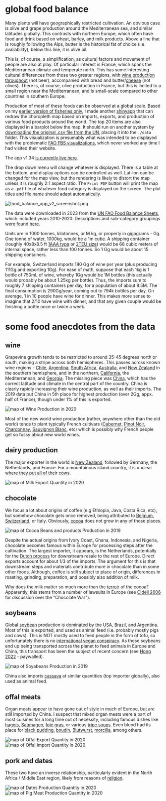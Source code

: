 # global food balance #
Many plants will have geographically restricted cultivation. An obvious case is olive and grape production around the Mediterranean sea, and similar latitudes globally. This contrasts with northern Europe, which often have food and drink based on wheat, barley, and milk products. Above a line that is roughly following the Alps, butter is the historical fat of choice (i.e. availability), below this line, it is olive oil.

This is, of course, a simplification, as cultural factors and movement of people are also at play. Of particular interest is France, which spans the Mediterranean climate and temperate north. This has some interesting cultural differences from those two greater regions, with [wine production throughout](https://en.wikipedia.org/wiki/French_wine) (not beer), accompanied with bread and butter/[cheese](https://en.wikipedia.org/wiki/List_of_French_cheeses) (not olives). There is, of course, olive production in France, but this is limited to a small region near the Mediterranean, and is small-scale compared to other countries in southern Europe.

Production of most of these foods can be observed at a global scale. Based on my [earlier version of fisheries only](https://github.com/wrf/misc-analyses/tree/master/fisheries), I made another [shinyapp](https://shiny.rstudio.com/) that can redraw the choropleth map based on imports, exports, and production of various food products around the world. The top 20 items are also displayed in a barplot below the map. It should run on another system by [downloading the original .csv file from the UN](http://www.fao.org/faostat/en/#data/FBS), placing it into the `./data` folder. This visualization is presumably what was intended to be displayed with the problematic [FAO FBS visualizations](https://www.fao.org/faostat/en/#data/FBS/visualize), which never worked any time I had visited their website.

The app v1.34 [is currently live here](https://wrfbiolum.shinyapps.io/foodbalance/).

The drop down menu will change whatever is displayed. There is a table at the bottom, and display options can be controlled as well. Lat-lon can be changed for the map view, but the rendering is likely to distort the map unless it is roughly 2:1 aspect ratio. The `Print PDF` button will print the map as a `.pdf` file of whatever food category is displayed on the screen. The plot titles and file name should adapt automatically.

![food_balance_app_v2_screenshot.png](https://github.com/wrf/foodbalance/blob/main/images/food_balance_app_v2_screenshot.png)

The data were downloaded in 2023 from the [UN FAO Food Balance Sheets](http://www.fao.org/faostat/en/#data/FBS), which included years 2010-2020. Descriptions and sub-category groupings were found [here](https://www.fao.org/faostat/en/#definitions).

Units are in 1000 tonnes, kilotonnes, or M kg, or properly in gigagrams - Gg. One tonne of water, 1000kg, would be a 1m cube. A shipping container (roughly 40x8x8.5 ft [1AAA type](https://en.wikipedia.org/wiki/ISO_668) or [2TEU size](https://en.wikipedia.org/wiki/Twenty-foot_equivalent_unit)) would be 68 cubic meters of internal space, rather less than 100 tonnes. So 1 Gg would be about 15 shipping containers.

For example, Switzerland imports 180 Gg of wine per year (plus producing 111Gg and exporting 1Gg). For ease of math, suppose that each 1kg is 1 bottle of 750mL of wine, whereby 1Gg would be 1M bottles (this actually would probably be about 1.25kg per bottle). Thus, the imports sum to roughly 7 shipping containers per day, for a population of about 8.5M. The final consumption is 290Gg/year, coming out to 794k bottles per day. On average, 1 in 10 people have wine for dinner. This makes more sense to imagine that 2/10 have wine with dinner, and that any given couple would be finishing a bottle once or twice a week.

# some food anecdotes from the data #
## wine ##
Grapevine growth tends to be restricted to around 35-45 degrees north or south, making a stripe across both hemispheres. This passes across known wine regions - [Chile](https://en.wikipedia.org/wiki/Chilean_wine), [Argentina](https://en.wikipedia.org/wiki/Argentine_wine), [South Africa](https://en.wikipedia.org/wiki/South_African_wine), [Australia](https://en.wikipedia.org/wiki/Australian_wine), and [New Zealand](https://en.wikipedia.org/wiki/New_Zealand_wine) in the southern hemisphere, and in the northern, [California](https://en.wikipedia.org/wiki/California_wine), the Mediterranean, and [Georgia](https://en.wikipedia.org/wiki/Georgian_wine). The missing piece was [China](https://en.wikipedia.org/wiki/Wine_in_China), which has the correct latitude and climate in the central part of the country. China is clearly rapidly increasing their wine production, as well as their imports. The 2019 data put China in 5th place for highest production (over 2Gg, appx. half of France), though under 1% of this is exported.

![map of Wine Production in 2020](https://github.com/wrf/foodbalance/blob/main/images/Wine_Production_Y2020.png)

Most of the new world wine production (rather, anywhere other than the old world) tends to plant typically French cultivars ([Cabernet](https://en.wikipedia.org/wiki/Cabernet_Sauvignon), [Pinot Noir](https://en.wikipedia.org/wiki/Pinot_noir), [Chardonnay](https://en.wikipedia.org/wiki/Chardonnay), [Sauvignon Blanc](https://en.wikipedia.org/wiki/Sauvignon_blanc), etc) which is possibly why French people get so fussy about new world wines.

## dairy production ##
The major exporter in the world is [New Zealand](https://www.dcanz.com/about-the-nz-dairy-industry/), followed by Germany, the Netherlands, and France. For a mountainous island country, it is unclear [where they put all of their cows](https://en.wikipedia.org/wiki/Dairy_farming_in_New_Zealand).

![map of Milk Export Quantity in 2020](https://github.com/wrf/foodbalance/blob/main/images/Milk_-_Excluding_Butter_Export_Quantity_Y2020.png)

## chocolate ##
We focus a lot about origins of coffee (e.g Ethiopia, Java, Costa Rica, etc), but somehow chocolate gets once removed, being attributed to [Belgium](https://en.wikipedia.org/wiki/Belgian_chocolate), [Switzerland](https://en.wikipedia.org/wiki/Swiss_chocolate), or Italy. Obviously, [cocoa](https://en.wikipedia.org/wiki/Theobroma_cacao) does not grow in any of those places.

![map of Cocoa Beans and products Production in 2019](https://github.com/wrf/foodbalance/blob/main/images/Cocoa_Beans_and_products_Production_Y2019.png)

Despite the actual origins from Ivory Coast, Ghana, Indonesia, and Nigeria, chocolate becomes famous within Europe for processing steps after the cultivation. The largest importer, it appears, is the Netherlands, potentially for the [Dutch process](https://en.wikipedia.org/wiki/Dutch_process_cocoa) for downstream resale to the rest of Europe. Direct exports account for about 1/3 of the imports. The argument for this is that downstream steps and materials contribute more in chocolate than in some other foods. Although, coffee is still subject to place of origin, differences in roasting, grinding, preparation, and possibly also addition of milk.

Why does the milk matter so much more than the [terroir](https://en.wikipedia.org/wiki/Terroir) of the cocoa? Apparently, this stems from a number of lawsuits in Europe (see [Cidell 2006](https://doi.org/10.1016/j.geoforum.2006.02.006) for discussion over the "Chocolate War").

## soybeans ##
Global [soybean](https://en.wikipedia.org/wiki/Soybean) production is dominated by the USA, Brazil, and Argentina. Most of this is exported, and used as animal feed (i.e. probably mostly pigs and cows). This is NOT mostly used to feed people in the form of tofu, so unfortunately there is no [international vegan conspiracy](https://en.wikipedia.org/wiki/Veganism#Philosophy). As these soybeans end up being transported across the planet to feed animals in Europe and China, this transport has been the subject of recent concern (see [Hong 2022](https://www.science.org/doi/10.1126/science.abj1572) - paywalled).

![map of Soyabeans Production in 2019](https://github.com/wrf/foodbalance/blob/main/images/Soyabeans_Production_Y2019.png)

China also imports [cassava](https://en.wikipedia.org/wiki/Cassava) at similar quantities (top importer globally), also used as animal feed.

## offal meats ##
Organ meats appear to have gone out of style in much of Europe, but are still imported by China. I suspect that mixed organ meats were a part of most cuisines for a long time out of necessity, including famous dishes like [haggis](https://en.wikipedia.org/wiki/Haggis), [Saumagen](https://en.wikipedia.org/wiki/Saumagen), [foie gras](https://en.wikipedia.org/wiki/Foie_gras), or various [tripe soups](https://en.wikipedia.org/wiki/Tripe_soup). Even blood had its place for [black pudding](https://en.wikipedia.org/wiki/Black_pudding), [boudin](https://en.wikipedia.org/wiki/Boudin), [Blutwurst](https://de.wikipedia.org/wiki/Blutwurst), [morcilla](https://es.wikipedia.org/wiki/Morcilla), among others. 

![map of Offal Export Quantity in 2020](https://github.com/wrf/foodbalance/blob/main/images/Offals_Export_Quantity_Y2020.png)
![map of Offal Import Quantity in 2020](https://github.com/wrf/foodbalance/blob/main/images/Offals_Import_Quantity_Y2020.png)

## pork and dates ##
These two have an inverse relationship, particularly evident in the North Africa / Middle East region, likely from reasons of [religion](https://en.wikipedia.org/wiki/Religious_restrictions_on_the_consumption_of_pork).

![map of Dates Production Quantity in 2020](https://github.com/wrf/foodbalance/blob/main/images/Dates_Production_Y2020.png)
![map of Pig Meat Production Quantity in 2020](https://github.com/wrf/foodbalance/blob/main/images/Pigmeat_Production_Y2020.png)

